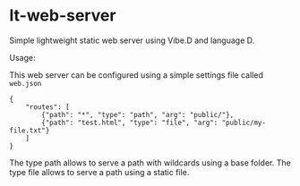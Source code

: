 # lt-web-server
Simple lightweight static web server using Vibe.D and language D.

Usage:

This web server can be configured using a simple settings file called `web.json`

    {
        "routes": [
            {"path": "*", "type": "path", "arg": "public/"},
            {"path": "test.html", "type": "file", "arg": "public/my-file.txt"}
        ]
    }

The type path allows to serve a path with wildcards using a base folder.
The type file allows to serve a path using a static file.
